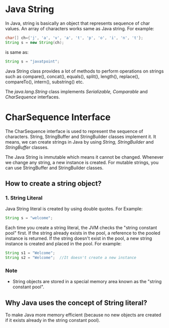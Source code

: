 # Java String
In Java, string is basically an object that represents sequence of char values. An array of characters works same as Java string. For example:

```java
char[] ch={'j', 'a', 'v', 'a', 't', 'p', 'o', 'i', 'n', 't'};  
String s = new String(ch);  
```
is same as:
```java
String s = "javatpoint";  
```

Java String class provides a lot of methods to perform operations on strings such as compare(), concat(), equals(), split(), length(), replace(), compareTo(), intern(), substring() etc.

The *java.lang.String* class implements *Serializable, Comparable* and *CharSequence* interfaces.

# CharSequence Interface
The CharSequence interface is used to represent the sequence of characters. String, StringBuffer and StringBuilder classes implement it. It means, we can create strings in Java by using *String, StringBuilder* and *StringBuffer* classes.

The Java String is immutable which means it cannot be changed. Whenever we change any string, a new instance is created. For mutable strings, you can use StringBuffer and StringBuilder classes.

## How to create a string object?

### 1. String Literal
Java String literal is created by using double quotes. For Example:

```java
String s = "welcome";  
```

Each time you create a string literal, the JVM checks the "string constant pool" first. If the string already exists in the pool, a reference to the pooled instance is returned. If the string doesn't exist in the pool, a new string instance is created and placed in the pool. For example:

```java
String s1 = "Welcome";  
String s2 = "Welcome";  //It doesn't create a new instance  
```

### Note
  - String objects are stored in a special memory area known as the "string constant pool".

## Why Java uses the concept of String literal?
To make Java more memory efficient (because no new objects are created if it exists already in the string constant pool).
